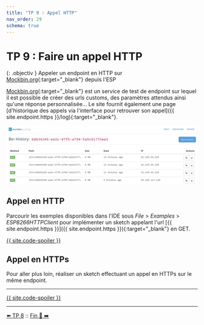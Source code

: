 ```yaml
---
title: "TP 9 : Appel HTTP"
nav_order: 29
schema: true
---
```


# TP 9 : Faire un appel HTTP

{: .objectiv }
Appeler un endpoint en HTTP sur [Mockbin.org](https://mockbin.org/){:target="_blank"} depuis l'ESP

[Mockbin.org](https://mockbin.org/){:target="_blank"}  est un service de test de endpoint sur lequel il est possible de créer des urls customs, des paramètres attendus ainsi qu'une réponse personnalisée... Le site fournit également une page [d'historique des appels via l'interface pour retrouver son appel]({{ site.endpoint.https }}/log){:target="_blank"}.

![historique](resources/tp9-historique.jpg)

## Appel en HTTP
Parcourir les exemples disponibles dans l'IDE sous _File_ > _Examples_ > _ESP8266HTTPClient_ pour implémenter un sketch appelant l'url [{{ site.endpoint.https }}]({{ site.endpoint.https }}){:target="_blank"} en GET.

[{{ site.code-spoiler }}](tp9_code.md#appel-en-http)

## Appel en HTTPs

Pour aller plus loin, réaliser un sketch effectuant un appel en HTTPs sur le même endpoint.

----
[{{ site.code-spoiler }}](tp9_code.md#appel-en-https)

----
[⬅️ TP 8](tp8.md) :: [Fin 🎉 ➡️](z-fin.md)

